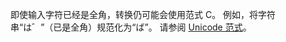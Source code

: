 即使输入字符已经是全角，转换仍可能会使用范式 C。 例如，将字符串“は゛”（已是全角）规范化为“ば”。 请参阅 [Unicode 范式](https://unicode.org/reports/tr15)。
